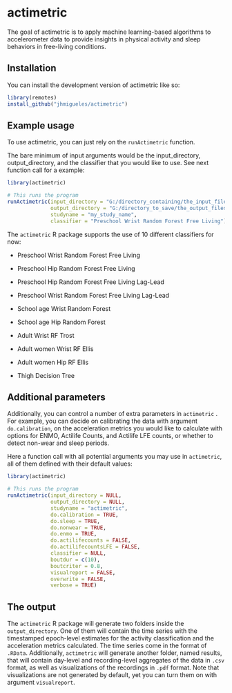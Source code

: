 # actimetric

<!-- badges: start -->

<!-- badges: end -->

The goal of actimetric is to apply machine learning-based algorithms to accelerometer data to provide insights in physical activity and sleep behaviors in free-living conditions.

## Installation

You can install the development version of actimetric like so:

``` r
library(remotes)
install_github("jhmigueles/actimetric")
```

## Example usage

To use actimetric, you can just rely on the `runActimetric` function.

The bare minimum of input arguments would be the input_directory, output_directory, and the classifier that you would like to use. See next function call for a example:

``` r
library(actimetric)

# This runs the program
runActimetric(input_directory = "G:/directory_containing/the_input_files/",
              output_directory = "G:/directory_to_save/the_output_files/",
              studyname = "my_study_name",
              classifier = "Preschool Wrist Random Forest Free Living")
```

The `actimetric` R package supports the use of 10 different classifiers for now:

-   Preschool Wrist Random Forest Free Living

-   Preschool Hip Random Forest Free Living

-   Preschool Hip Random Forest Free Living Lag-Lead

-   Preschool Wrist Random Forest Free Living Lag-Lead

-   School age Wrist Random Forest

-   School age Hip Random Forest

-   Adult Wrist RF Trost

-   Adult women Wrist RF Ellis

-   Adult women Hip RF Ellis

-   Thigh Decision Tree

## Additional parameters

Additionally, you can control a number of extra parameters in `actimetric` . For example, you can decide on calibrating the data with argument `do.calibration`, on the acceleration metrics you would like to calculate with options for ENMO, Actilife Counts, and Actilife LFE counts, or whether to detect non-wear and sleep periods.

Here a function call with all potential arguments you may use in `actimetric`, all of them defined with their default values:

``` r
library(actimetric)

# This runs the program
runActimetric(input_directory = NULL,
              output_directory = NULL,
              studyname = "actimetric",
              do.calibration = TRUE,
              do.sleep = TRUE,
              do.nonwear = TRUE,
              do.enmo = TRUE,
              do.actilifecounts = FALSE,
              do.actilifecountsLFE = FALSE,
              classifier = NULL,
              boutdur = c(10),
              boutcriter = 0.8,
              visualreport = FALSE,
              overwrite = FALSE,
              verbose = TRUE)
```

## The output

The `actimetric` R package will generate two folders inside the `output_directory`. One of them will contain the time series with the timestamped epoch-level estimates for the activity classification and the acceleration metrics calculated. The time series come in the format of `.RData`. Additionally, `actimetric` will generate another folder, named results, that will contain day-level and recording-level aggregates of the data in `.csv` format, as well as visualizations of the recordings in `.pdf` format. Note that visualizations are not generated by default, yet you can turn them on with argument `visualreport`.

